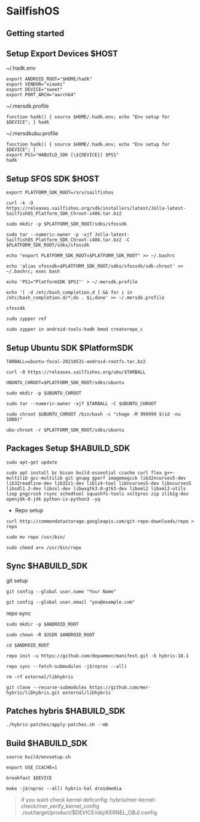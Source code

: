SailfishOS
===========

Getting started
---------------
## Setup Export Devices $HOST
~/.hadk.env
```
export ANDROID_ROOT="$HOME/hadk"
export VENDOR="xiaomi"
export DEVICE="sweet"
export PORT_ARCH="aarch64"
```
~/.mersdk.profile
```
function hadk() { source $HOME/.hadk.env; echo "Env setup for $DEVICE"; } hadk
```
~/.mersdkubu.profile
```
function hadk() { source $HOME/.hadk.env; echo "Env setup for $DEVICE"; }
export PS1="HABUILD_SDK [\${DEVICE}] $PS1"
hadk
```
## Setup SFOS SDK $HOST
```
export PLATFORM_SDK_ROOT=/srv/sailfishos
```
```
curl -k -O https://releases.sailfishos.org/sdk/installers/latest/Jolla-latest-SailfishOS_Platform_SDK_Chroot-i486.tar.bz2
```
```
sudo mkdir -p $PLATFORM_SDK_ROOT/sdks/sfossdk
```
```
sudo tar --numeric-owner -p -xjf Jolla-latest-SailfishOS_Platform_SDK_Chroot-i486.tar.bz2 -C $PLATFORM_SDK_ROOT/sdks/sfossdk
```
```
echo "export PLATFORM_SDK_ROOT=$PLATFORM_SDK_ROOT" >> ~/.bashrc
```
```
echo 'alias sfossdk=$PLATFORM_SDK_ROOT/sdks/sfossdk/sdk-chroot' >> ~/.bashrc; exec bash
```
```
echo 'PS1="PlatformSDK $PS1"' > ~/.mersdk.profile
```
```
echo '[ -d /etc/bash_completion.d ] && for i in /etc/bash_completion.d/*;do . $i;done' >> ~/.mersdk.profile
```
```
sfossdk
```
```
sudo zypper ref
```
```
sudo zypper in android-tools-hadk kmod createrepo_c
```
## Setup Ubuntu SDK $PlatformSDK
```
TARBALL=ubuntu-focal-20210531-android-rootfs.tar.bz2
```
```
curl -O https://releases.sailfishos.org/ubu/$TARBALL
```
```
UBUNTU_CHROOT=$PLATFORM_SDK_ROOT/sdks/ubuntu
```
```
sudo mkdir -p $UBUNTU_CHROOT
```
```
sudo tar --numeric-owner -xjf $TARBALL -C $UBUNTU_CHROOT
```
```
sudo chroot $UBUNTU_CHROOT /bin/bash -c "chage -M 999999 $(id -nu 1000)"
```
```
ubu-chroot -r $PLATFORM_SDK_ROOT/sdks/ubuntu
```
## Packages Setup $HABUILD_SDK
```
sudo apt-get update
```
```
sudo apt install bc bison build-essential ccache curl flex g++-multilib gcc-multilib git gnupg gperf imagemagick lib32ncurses5-dev lib32readline-dev lib32z1-dev liblz4-tool libncurses5-dev libncurses5 libsdl1.2-dev libssl-dev libwxgtk3.0-gtk3-dev libxml2 libxml2-utils lzop pngcrush rsync schedtool squashfs-tools xsltproc zip zlib1g-dev openjdk-8-jdk python-is-python3 -yq
```
- Repo setup
```
curl http://commondatastorage.googleapis.com/git-repo-downloads/repo > repo
```
```
sudo mv repo /usr/bin/
```
```
sudo chmod a+x /usr/bin/repo
```
## Sync $HABUILD_SDK
git setup
```
git config --global user.name "Your Name"
```
```
git config --global user.email "you@example.com"
```
repo sync
```
sudo mkdir -p $ANDROID_ROOT
```
```
sudo chown -R $USER $ANDROID_ROOT
```
```
cd $ANDROID_ROOT
```
```
repo init -u https://github.com/dopaemon/manifest.git -b hybris-18.1
```
```
repo sync --fetch-submodules -j$(nproc --all)
```
```
rm -rf external/libhybris
```
```
git clone --recurse-submodules https://github.com/mer-hybris/libhybris.git external/libhybris
```
## Patches hybris $HABUILD_SDK
```
./hybris-patches/apply-patches.sh --mb
```
## Build $HABUILD_SDK
```
source build/envsetup.sh
```
```
export USE_CCACHE=1
```
```
breakfast $DEVICE
```
```
make -j$(nproc --all) hybris-hal droidmedia
```
> if you want check kernel defconfig: hybris/mer-kernel-check/mer_verify_kernel_config ./out/target/product/$DEVICE/obj/KERNEL_OBJ/.config
